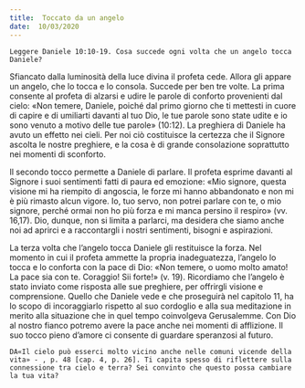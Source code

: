 ```yaml
---
title:  Toccato da un angelo
date:  10/03/2020
---
```


`Leggere Daniele 10:10-19. Cosa succede ogni volta che un angelo tocca Daniele?`

Sfiancato dalla luminosità della luce divina il profeta cede. Allora gli appare un angelo, che lo tocca e lo consola. Succede per ben tre volte. La prima consente al profeta di alzarsi e udire le parole di conforto provenienti dal cielo: «Non temere, Daniele, poiché dal primo giorno che ti mettesti in cuore di capire e di umiliarti davanti al tuo Dio, le tue parole sono state udite e io sono venuto a motivo delle tue parole» (10:12). La preghiera di Daniele ha avuto un effetto nei cieli. Per noi ciò costituisce la certezza che il Signore ascolta le nostre preghiere, e la cosa è di grande consolazione soprattutto nei momenti di sconforto.

Il secondo tocco permette a Daniele di parlare. Il profeta esprime davanti al Signore i suoi sentimenti fatti di paura ed emozione: «Mio signore, questa visione mi ha riempito di angoscia, le forze mi hanno abbandonato e non mi è più rimasto alcun vigore. Io, tuo servo, non potrei parlare con te, o mio signore, perché ormai non ho più forza e mi manca persino il respiro» (vv. 16,17). Dio, dunque, non si limita a parlarci, ma desidera che siamo anche noi ad aprirci e a raccontargli i nostri sentimenti, bisogni e aspirazioni.

La terza volta che l’angelo tocca Daniele gli restituisce la forza. Nel momento in cui il profeta ammette la propria inadeguatezza, l’angelo lo tocca e lo conforta con la pace di Dio: «Non temere, o uomo molto amato! La pace sia con te. Coraggio! Sii forte!» (v. 19). Ricordiamo che l’angelo è stato inviato come risposta alle sue preghiere, per offrirgli visione e comprensione. Quello che Daniele vede e che proseguirà nel capitolo 11, ha lo scopo di incoraggiarlo rispetto al suo cordoglio e alla sua meditazione in merito alla situazione che in quel tempo coinvolgeva Gerusalemme. Con Dio al nostro fianco potremo avere la pace anche nei momenti di afflizione. Il suo tocco pieno d’amore ci consente di guardare speranzosi al futuro.

`DA«Il cielo può esserci molto vicino anche nelle comuni vicende della vita» - , p. 48 [cap. 4, p. 26]. Ti capita spesso di riflettere sulla connessione tra cielo e terra? Sei convinto che questo possa cambiare la tua vita?`